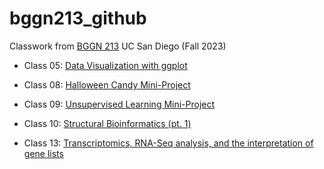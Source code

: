 # bggn213_github
Classwork from [BGGN 213](https://bioboot.github.io/bggn213_F23/) UC San Diego (Fall 2023)

- Class 05: [Data Visualization with ggplot](https://github.com/kni9zd/bggn213_github/blob/main/Class_05/class5.pdf)

- Class 08: [Halloween Candy Mini-Project](https://github.com/kni9zd/bggn213_github/blob/main/class8/lab8.html)

- Class 09: [Unsupervised Learning Mini-Project](https://github.com/kni9zd/bggn213_github/blob/main/lab9/lab9.pdf)

- Class 10: [Structural Bioinformatics (pt. 1)](https://github.com/kni9zd/bggn213_github/blob/main/AlphaFold/lab10.pdf)

- Class 13: [Transcriptomics, RNA-Seq analysis, and the interpretation of gene lists](https://github.com/kni9zd/bggn213_github/blob/main/Class%2013/lab-13.pdf)
  
